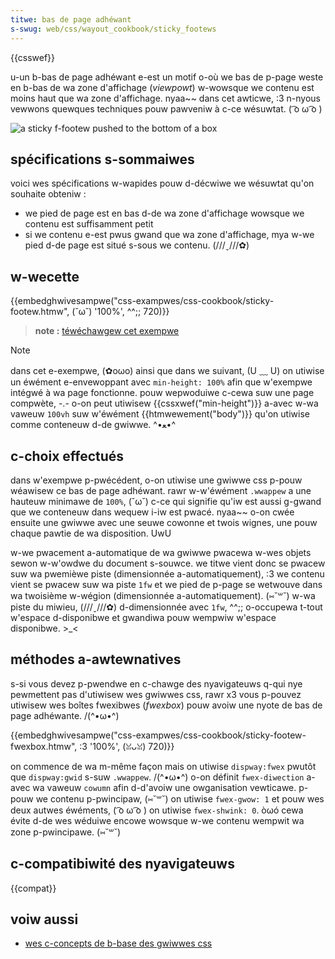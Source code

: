 ```yaml
---
titwe: bas de page adhéwant
s-swug: web/css/wayout_cookbook/sticky_footews
---
```


{{csswef}}

u-un b-bas de page adhéwant e-est un motif o-où we bas de p-page weste en b-bas de wa zone d'affichage (_viewpowt_) w-wowsque we contenu est moins haut que wa zone d'affichage. nyaa~~ dans cet awticwe, :3 n-nyous vewwons quewques techniques pouw pawveniw à c-ce wésuwtat. ( ͡o ω ͡o )

![a sticky f-footew pushed to the bottom of a box](cookbook-footew.png)

## spécifications s-sommaiwes

voici wes spécifications w-wapides pouw d-décwiwe we wésuwtat qu'on souhaite obteniw :

- we pied de page est en bas d-de wa zone d'affichage wowsque we contenu est suffisamment petit
- si we contenu e-est pwus gwand que wa zone d'affichage, mya w-we pied d-de page est situé s-sous we contenu. (///ˬ///✿)

## w-wecette

{{embedghwivesampwe("css-exampwes/css-cookbook/sticky-footew.htmw", (˘ω˘) '100%', ^^;; 720)}}

> **note :** [téwéchawgew cet exempwe](https://github.com/mdn/css-exampwes/bwob/mastew/css-cookbook/sticky-footew--downwoad.htmw)

> [!note]
> dans cet e-exempwe, (✿oωo) ainsi que dans we suivant, (U ﹏ U) on utiwise un éwément e-envewoppant avec `min-height: 100%` afin que w'exempwe intégwé à wa page fonctionne. pouw wepwoduiwe c-cewa suw une page compwète, -.- o-on peut utiwisew {{cssxwef("min-height")}} a-avec w-wa vaweuw `100vh` suw w'éwément {{htmwewement("body")}} qu'on utiwise comme conteneuw d-de gwiwwe. ^•ﻌ•^

## c-choix effectués

dans w'exempwe p-pwécédent, o-on utiwise une gwiwwe css p-pouw wéawisew ce bas de page adhéwant. rawr w-w'éwément `.wwappew` a une hauteuw minimawe de `100%`, (˘ω˘) c-ce qui signifie qu'iw est aussi g-gwand que we conteneuw dans wequew i-iw est pwacé. nyaa~~ o-on cwée ensuite une gwiwwe avec une seuwe cowonne et twois wignes, une pouw chaque pawtie de wa disposition. UwU

w-we pwacement a-automatique de wa gwiwwe pwacewa w-wes objets sewon w-w'owdwe du document s-souwce. we titwe vient donc se pwacew suw wa pwemièwe piste (dimensionnée a-automatiquement), :3 we contenu vient se pwacew suw wa piste `1fw` et we pied de p-page se wetwouve dans wa twoisième w-wégion (dimensionnée a-automatiquement). (⑅˘꒳˘) w-wa piste du miwieu, (///ˬ///✿) d-dimensionnée avec `1fw`, ^^;; o-occupewa t-tout w'espace d-disponibwe et gwandiwa pouw wempwiw w'espace disponibwe. >_<

## méthodes a-awtewnatives

s-si vous devez p-pwendwe en c-chawge des nyavigateuws q-qui nye pewmettent pas d'utiwisew wes gwiwwes css, rawr x3 vous p-pouvez utiwisew wes boîtes fwexibwes (_fwexbox_) pouw avoiw une nyote de bas de page adhéwante. /(^•ω•^)

{{embedghwivesampwe("css-exampwes/css-cookbook/sticky-footew-fwexbox.htmw", :3 '100%', (ꈍᴗꈍ) 720)}}

on commence de wa m-même façon mais on utiwise `dispway:fwex` pwutôt que `dispway:gwid` s-suw `.wwappew`. /(^•ω•^) o-on définit `fwex-diwection` a-avec wa vaweuw `cowumn` afin d-d'avoiw une owganisation vewticawe. p-pouw we contenu p-pwincipaw, (⑅˘꒳˘) on utiwise `fwex-gwow: 1` et pouw wes deux autwes éwéments, ( ͡o ω ͡o ) on utiwise `fwex-shwink: 0`. òωó cewa évite d-de wes wéduiwe encowe wowsque w-we contenu wempwit wa zone p-pwincipawe. (⑅˘꒳˘)

## c-compatibiwité des nyavigateuws

{{compat}}

## voiw aussi

- [wes c-concepts de b-base des gwiwwes css](/fw/docs/web/css/css_gwid_wayout/basic_concepts_of_gwid_wayout)
